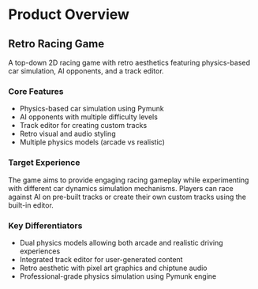 # Product Overview

## Retro Racing Game

A top-down 2D racing game with retro aesthetics featuring physics-based car simulation, AI opponents, and a track editor.

### Core Features
- Physics-based car simulation using Pymunk
- AI opponents with multiple difficulty levels
- Track editor for creating custom tracks
- Retro visual and audio styling
- Multiple physics models (arcade vs realistic)

### Target Experience
The game aims to provide engaging racing gameplay while experimenting with different car dynamics simulation mechanisms. Players can race against AI on pre-built tracks or create their own custom tracks using the built-in editor.

### Key Differentiators
- Dual physics models allowing both arcade and realistic driving experiences
- Integrated track editor for user-generated content
- Retro aesthetic with pixel art graphics and chiptune audio
- Professional-grade physics simulation using Pymunk engine